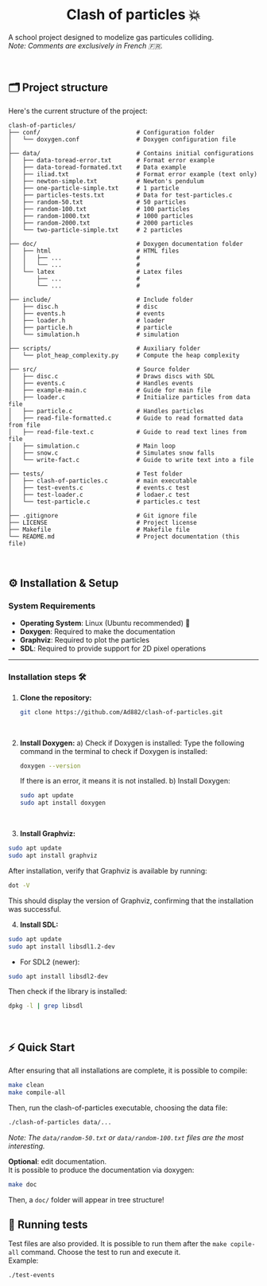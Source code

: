 <h1 align='center'> Clash of particles 💥 </h1>

A school project designed to modelize gas particules colliding.   
*Note: Comments are exclusively in French 🇫🇷.*

<br>

## 🗂️ Project structure

Here's the current structure of the project:

```
clash-of-particles/
├── conf/                           # Configuration folder
│   └── doxygen.conf                # Doxygen configuration file
│
├── data/                           # Contains initial configurations            
│   ├── data-toread-error.txt       # Format error example
│   ├── data-toread-formated.txt    # Data example
│   ├── iliad.txt                   # Format error example (text only)
│   ├── newton-simple.txt           # Newton's pendulum
│   ├── one-particle-simple.txt     # 1 particle
│   ├── particles-tests.txt         # Data for test-particles.c
│   ├── random-50.txt               # 50 particles
│   ├── random-100.txt              # 100 particles
│   ├── random-1000.txt             # 1000 particles
│   ├── random-2000.txt             # 2000 particles
│   └── two-particle-simple.txt     # 2 particles
│
├── doc/                            # Doxygen documentation folder
│   ├── html                        # HTML files
│   │   ├── ...                     # 
│   │   └── ...                     # 
│   └── latex                       # Latex files
│       ├── ...                     # 
│       └── ...                     # 
│
├── include/                        # Include folder
│   ├── disc.h                      # disc
│   ├── events.h                    # events
│   ├── loader.h                    # loader
│   ├── particle.h                  # particle
│   └── simulation.h                # simulation
│
├── scripts/                        # Auxiliary folder
│   └── plot_heap_complexity.py     # Compute the heap complexity
│
├── src/                            # Source folder
│   ├── disc.c                      # Draws discs with SDL
│   ├── events.c                    # Handles events
│   ├── example-main.c              # Guide for main file
│   ├── loader.c                    # Initialize particles from data file
│   ├── particle.c                  # Handles particles
│   ├── read-file-formatted.c       # Guide to read formatted data from file
│   ├── read-file-text.c            # Guide to read text lines from file
│   ├── simulation.c                # Main loop
│   ├── snow.c                      # Simulates snow falls
│   └── write-fact.c                # Guide to write text into a file
│
├── tests/                          # Test folder
│   ├── clash-of-particles.c        # main executable
│   ├── test-events.c               # events.c test
│   ├── test-loader.c               # lodaer.c test
│   └── test-particle.c             # particles.c test
│
├── .gitignore                      # Git ignore file
├── LICENSE                         # Project license
├── Makefile                        # Makefile file
└── README.md                       # Project documentation (this file)
```


<br>

## ⚙️ **Installation & Setup**  

### **System Requirements**  

- **Operating System**: Linux (Ubuntu recommended) 🐧  
- **Doxygen**: Required to make the documentation  
- **Graphviz**: Required to plot the particles    
- **SDL**: Required to provide support for 2D pixel operations

---

### Installation steps 🛠️

1. **Clone the repository:**

   ```bash
   git clone https://github.com/Ad882/clash-of-particles.git
   ```
<br>

2. **Install Doxygen:**
  a) Check if Doxygen is installed:
  Type the following command in the terminal to check if Doxygen is installed:

    ```bash
    doxygen --version
    ```
    
    If there is an error, it means it is not installed.
    b) Install Doxygen:

    ```bash
    sudo apt update
    sudo apt install doxygen
    ```
<br>

3. **Install Graphviz:**
```bash
sudo apt update
sudo apt install graphviz
```
After installation, verify that Graphviz is available by running:

```bash
dot -V
```

This should display the version of Graphviz, confirming that the installation was successful.
<br>

4. **Install SDL:**
```bash
sudo apt update
sudo apt install libsdl1.2-dev
```
- For SDL2 (newer):
```bash
sudo apt install libsdl2-dev
```

Then check if the library is installed:
```bash
dpkg -l | grep libsdl
```
<br>

 
## **⚡ Quick Start**
After ensuring that all installations are complete, it is possible to compile:
   ```bash
   make clean
   make compile-all
   ```

Then, run the clash-of-particles executable, choosing the data file:
   ```bash
   ./clash-of-particles data/...
   ```

*Note: The `data/random-50.txt` or `data/random-100.txt` files are the most interesting.*     

**Optional**: edit documentation.   
It is possible to produce the documentation via doxygen:
   ```bash
   make doc
   ```
Then, a `doc/` folder will appear in tree structure!
<br>

## 🧪 **Running tests**

Test files are also provided. It is possible to run them after the `make copile-all` command. Choose the test to run and execute it.   
Example:
  ```bash
  ./test-events
  ```
